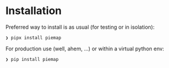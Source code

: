 # Installation

Preferred way to install is as usual (for testing or in isolation):

```console
❯ pipx install piemap
```

For production use (well, ahem, ...) or within a virtual python env:

```console
❯ pip install piemap
```
